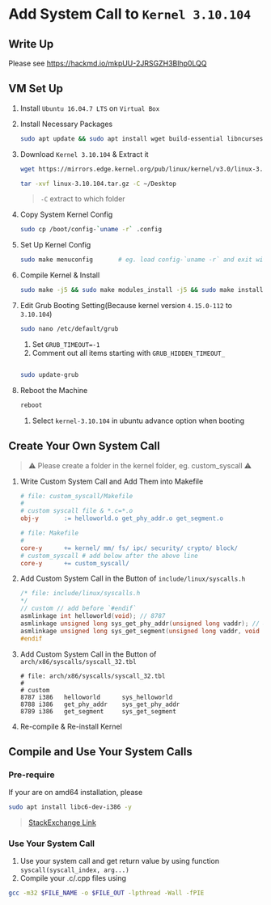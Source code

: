 # Add System Call to `Kernel 3.10.104`

## Write Up

Please see https://hackmd.io/mkpUU-2JRSGZH3Blhp0LQQ

## VM Set Up

1. Install `Ubuntu 16.04.7 LTS` on `Virtual Box`
2. Install Necessary Packages

   ```.sh
   sudo apt update && sudo apt install wget build-essential libncurses-dev libssl-dev libelf-dev bison flex -y
   ```

3. Download `Kernel 3.10.104` & Extract it

   ```.sh
   wget https://mirrors.edge.kernel.org/pub/linux/kernel/v3.0/linux-3.10.104.tar.gz
   ```

   ```.sh
   tar -xvf linux-3.10.104.tar.gz -C ~/Desktop
   ```

   > `-C` extract to which folder

4. Copy System Kernel Config

   ```.sh
   sudo cp /boot/config-`uname -r` .config
   ```

5. Set Up Kernel Config

   ```.sh
   sudo make menuconfig       # eg. load config-`uname -r` and exit with save
   ```

6. Compile Kernel & Install

   ```.sh
   sudo make -j5 && sudo make modules_install -j5 && sudo make install -j5
   ```

7. Edit Grub Booting Setting(Because kernel version `4.15.0-112` to `3.10.104`)

   ```.sh
   sudo nano /etc/default/grub
   ```

   1. Set `GRUB_TIMEOUT=-1`
   2. Comment out all items starting with `GRUB_HIDDEN_TIMEOUT_`

   ```.sh

   sudo update-grub
   ```

8. Reboot the Machine

   ```.sh
   reboot
   ```

   1. Select `kernel-3.10.104` in ubuntu advance option when booting

## Create Your Own System Call

> :warning: Please create a folder in the kernel folder, eg. custom_syscall :warning:

1. Write Custom System Call and Add Them into Makefile

   ```MAKEFILE
   # file: custom_syscall/Makefile
   #
   # custom syscall file & *.c=*.o
   obj-y       := helloworld.o get_phy_addr.o get_segment.o
   ```

   ```MAKEFILE
   # file: Makefile
   #
   core-y      += kernel/ mm/ fs/ ipc/ security/ crypto/ block/
   # custom_syscall # add below after the above line
   core-y      += custom_syscall/
   ```

2. Add Custom System Call in the Button of `include/linux/syscalls.h`

   ```.h
   /* file: include/linux/syscalls.h
   */
   // custom // add before `#endif`
   asmlinkage int helloworld(void); // 8787
   asmlinkage unsigned long sys_get_phy_addr(unsigned long vaddr); // 8788
   asmlinkage unsigned long sys_get_segment(unsigned long vaddr, void *out); // 8789
   #endif
   ```

3. Add Custom System Call in the Button of `arch/x86/syscalls/syscall_32.tbl`

   ```.tbl
   # file: arch/x86/syscalls/syscall_32.tbl
   #
   # custom
   8787 i386   helloworld      sys_helloworld
   8788 i386   get_phy_addr    sys_get_phy_addr
   8789 i386   get_segment     sys_get_segment
   ```

4. Re-compile & Re-install Kernel

## Compile and Use Your System Calls

### Pre-require

If your are on amd64 installation, please

```.sh
sudo apt install libc6-dev-i386 -y
```

> [StackExchange Link](https://askubuntu.com/questions/470796/fatal-error-sys-cdefs-h-no-such-file-or-directory)

### Use Your System Call

1. Use your system call and get return value by using function `syscall(syscall_index, arg...)`
2. Compile your .c/.cpp files using

```.sh
gcc -m32 $FILE_NAME -o $FILE_OUT -lpthread -Wall -fPIE
```
